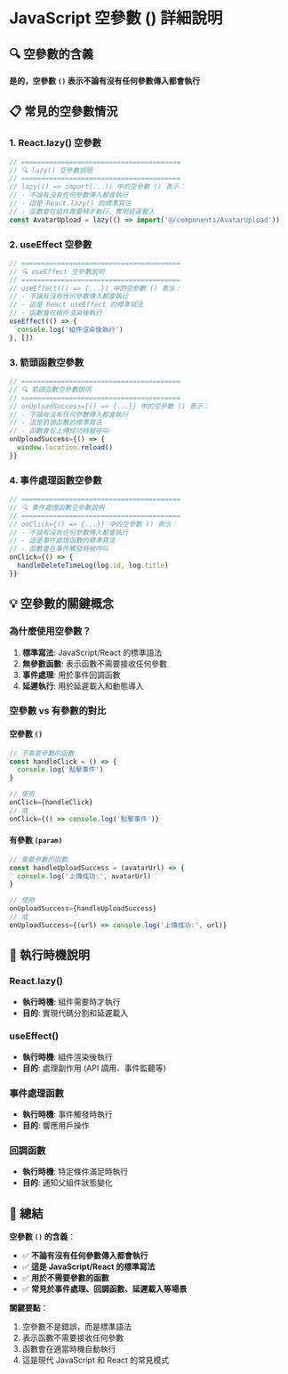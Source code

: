 # JavaScript 空參數 () 詳細說明

## 🔍 空參數的含義

**是的，空參數 `()` 表示不論有沒有任何參數傳入都會執行**

## 📋 常見的空參數情況

### 1. **React.lazy() 空參數**

```javascript
// ========================================
// 🔍 lazy() 空參數說明
// ========================================
// lazy(() => import(...)) 中的空參數 () 表示：
// - 不論有沒有任何參數傳入都會執行
// - 這是 React.lazy() 的標準寫法
// - 函數會在組件需要時才執行，實現延遲載入
const AvatarUpload = lazy(() => import('@/components/AvatarUpload'))
```

### 2. **useEffect 空參數**

```javascript
// ========================================
// 🔍 useEffect 空參數說明
// ========================================
// useEffect(() => {...}) 中的空參數 () 表示：
// - 不論有沒有任何參數傳入都會執行
// - 這是 React useEffect 的標準寫法
// - 函數會在組件渲染後執行
useEffect(() => {
  console.log('組件渲染後執行')
}, [])
```

### 3. **箭頭函數空參數**

```javascript
// ========================================
// 🔍 箭頭函數空參數說明
// ========================================
// onUploadSuccess={() => {...}} 中的空參數 () 表示：
// - 不論有沒有任何參數傳入都會執行
// - 這是箭頭函數的標準寫法
// - 函數會在上傳成功時被呼叫
onUploadSuccess={() => {
  window.location.reload()
}}
```

### 4. **事件處理函數空參數**

```javascript
// ========================================
// 🔍 事件處理函數空參數說明
// ========================================
// onClick={() => {...}} 中的空參數 () 表示：
// - 不論有沒有任何參數傳入都會執行
// - 這是事件處理函數的標準寫法
// - 函數會在事件觸發時被呼叫
onClick={() => {
  handleDeleteTimeLog(log.id, log.title)
}}
```

## 💡 空參數的關鍵概念

### **為什麼使用空參數？**

1. **標準寫法**: JavaScript/React 的標準語法
2. **無參數函數**: 表示函數不需要接收任何參數
3. **事件處理**: 用於事件回調函數
4. **延遲執行**: 用於延遲載入和動態導入

### **空參數 vs 有參數的對比**

#### 空參數 `()`

```javascript
// 不需要參數的函數
const handleClick = () => {
  console.log('點擊事件')
}

// 使用
onClick={handleClick}
// 或
onClick={() => console.log('點擊事件')}
```

#### 有參數 `(param)`

```javascript
// 需要參數的函數
const handleUploadSuccess = (avatarUrl) => {
  console.log('上傳成功:', avatarUrl)
}

// 使用
onUploadSuccess={handleUploadSuccess}
// 或
onUploadSuccess={(url) => console.log('上傳成功:', url)}
```

## 🔄 執行時機說明

### **React.lazy()**

- **執行時機**: 組件需要時才執行
- **目的**: 實現代碼分割和延遲載入

### **useEffect()**

- **執行時機**: 組件渲染後執行
- **目的**: 處理副作用 (API 調用、事件監聽等)

### **事件處理函數**

- **執行時機**: 事件觸發時執行
- **目的**: 響應用戶操作

### **回調函數**

- **執行時機**: 特定條件滿足時執行
- **目的**: 通知父組件狀態變化

## 🎯 總結

**空參數 `()` 的含義**：

- ✅ **不論有沒有任何參數傳入都會執行**
- ✅ **這是 JavaScript/React 的標準寫法**
- ✅ **用於不需要參數的函數**
- ✅ **常見於事件處理、回調函數、延遲載入等場景**

**關鍵要點**：

1. 空參數不是錯誤，而是標準語法
2. 表示函數不需要接收任何參數
3. 函數會在適當時機自動執行
4. 這是現代 JavaScript 和 React 的常見模式





